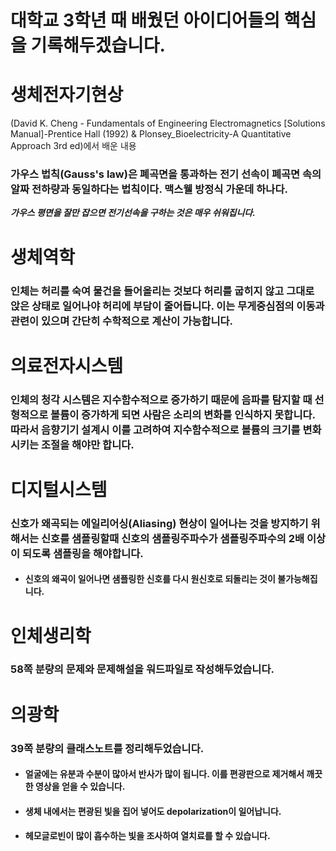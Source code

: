 # 대학교 3학년 때 배웠던 아이디어들의 핵심을 기록해두겠습니다.

# 생체전자기현상
(David K. Cheng - Fundamentals of Engineering Electromagnetics [Solutions Manual]-Prentice Hall (1992) & Plonsey_Bioelectricity-A Quantitative Approach 3rd ed)에서 배운 내용
### 가우스 법칙(Gauss's law)은 폐곡면을 통과하는 전기 선속이 폐곡면 속의 알짜 전하량과 동일하다는 법칙이다. 맥스웰 방정식 가운데 하나다.

***가우스 평면을 잘만 잡으면 전기선속을 구하는 것은 매우 쉬워집니다.***

# 생체역학
### 인체는 허리를 숙여 물건을 들어올리는 것보다 허리를 굽히지 않고 그대로 앉은 상태로 일어나야 허리에 부담이 줄어듭니다. 이는 무게중심점의 이동과 관련이 있으며 간단히 수학적으로 계산이 가능합니다.

# 의료전자시스템
### 인체의 청각 시스템은 지수함수적으로 증가하기 때문에 음파를 탐지할 때 선형적으로 볼륨이 증가하게 되면 사람은 소리의 변화를 인식하지 못합니다. 따라서 음향기기 설계시 이를 고려하여 지수함수적으로 볼륨의 크기를 변화시키는 조절을 해야만 합니다.

# 디지털시스템
### 신호가 왜곡되는 에일리어싱(Aliasing) 현상이 일어나는 것을 방지하기 위해서는 신호를 샘플링할때 신호의 샘플링주파수가 샘플링주파수의 2배 이상이 되도록 샘플링을 해야합니다.
- #### 신호의 왜곡이 일어나면 샘플링한 신호를 다시 원신호로 되돌리는 것이 불가능해집니다.

# 인체생리학
### 58쪽 분량의 문제와 문제해설을 워드파일로 작성해두었습니다.

# 의광학
### 39쪽 분량의 클래스노트를 정리해두었습니다. 
- #### 얼굴에는 유분과 수분이 많아서 반사가 많이 됩니다. 이를 편광판으로 제거해서 깨끗한 영상을 얻을 수 있습니다.
- #### 생체 내에서는 편광된 빛을 집어 넣어도 depolarization이 일어납니다.
- #### 헤모글로빈이 많이 흡수하는 빛을 조사하여 열치료를 할 수 있습니다.
